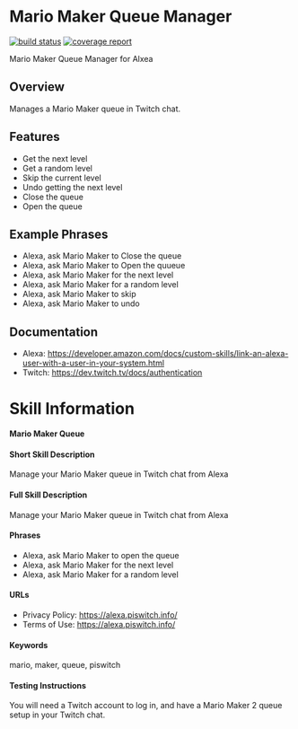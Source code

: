 # Mario Maker Queue Manager

[![build status](https://git.cssnr.com/shane/alexa-maker-queue/badges/master/build.svg)](https://git.cssnr.com/shane/alexa-maker-queue/commits/master) [![coverage report](https://git.cssnr.com/shane/alexa-maker-queue/badges/master/coverage.svg)](https://git.cssnr.com/shane/alexa-maker-queue/commits/master)

Mario Maker Queue Manager for Alxea

## Overview

Manages a Mario Maker queue in Twitch chat.

## Features

- Get the next level
- Get a random level
- Skip the current level
- Undo getting the next level
- Close the queue
- Open the queue

## Example Phrases

- Alexa, ask Mario Maker to Close the queue
- Alexa, ask Mario Maker to Open the quueue
- Alexa, ask Mario Maker for the next level
- Alexa, ask Mario Maker for a random level
- Alexa, ask Mario Maker to skip
- Alexa, ask Mario Maker to undo

## Documentation

- Alexa: https://developer.amazon.com/docs/custom-skills/link-an-alexa-user-with-a-user-in-your-system.html
- Twitch:  https://dev.twitch.tv/docs/authentication

# Skill Information

**Mario Maker Queue**

#### Short Skill Description

Manage your Mario Maker queue in Twitch chat from Alexa

#### Full Skill Description

Manage your Mario Maker queue in Twitch chat from Alexa

#### Phrases

- Alexa, ask Mario Maker to open the queue
- Alexa, ask Mario Maker for the next level
- Alexa, ask Mario Maker for a random level

#### URLs

- Privacy Policy: https://alexa.piswitch.info/
- Terms of Use: https://alexa.piswitch.info/

#### Keywords

mario, maker, queue, piswitch

#### Testing Instructions

You will need a Twitch account to log in, and have a Mario Maker 2 queue setup in your Twitch chat.
